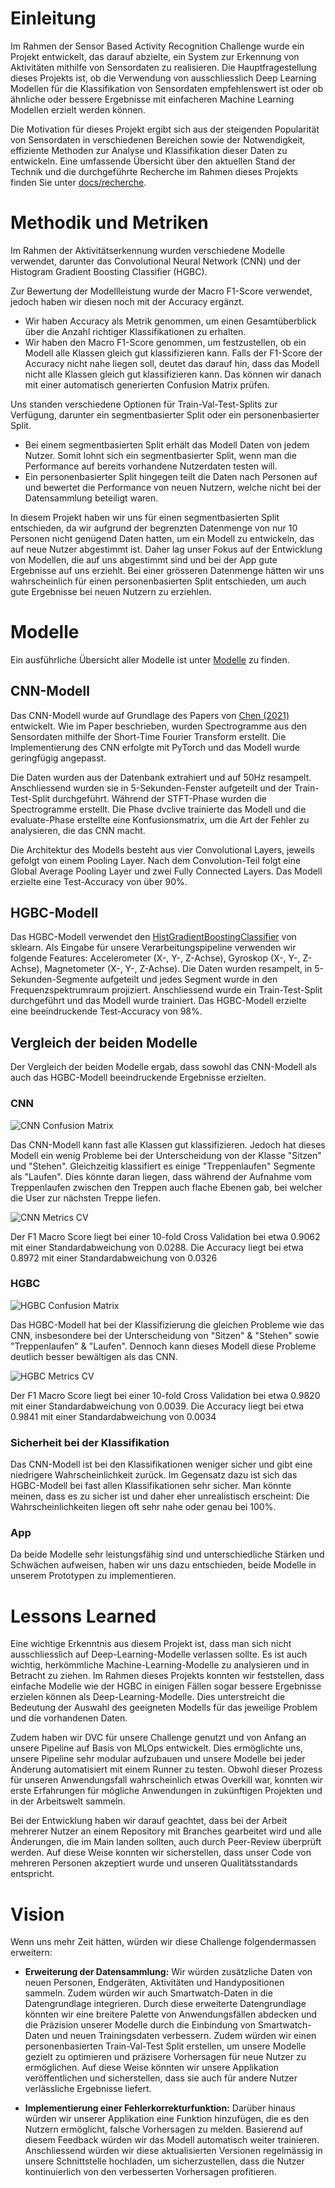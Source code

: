 # Einleitung

Im Rahmen der Sensor Based Activity Recognition Challenge wurde ein Projekt entwickelt, das darauf abzielte, ein System zur Erkennung von Aktivitäten mithilfe von Sensordaten zu realisieren. Die Hauptfragestellung dieses Projekts ist, ob die Verwendung von ausschliesslich Deep Learning Modellen für die Klassifikation von Sensordaten empfehlenswert ist oder ob ähnliche oder bessere Ergebnisse mit einfacheren Machine Learning Modellen erzielt werden können.

Die Motivation für dieses Projekt ergibt sich aus der steigenden Popularität von Sensordaten in verschiedenen Bereichen sowie der Notwendigkeit, effiziente Methoden zur Analyse und Klassifikation dieser Daten zu entwickeln. Eine umfassende Übersicht über den aktuellen Stand der Technik und die durchgeführte Recherche im Rahmen dieses Projekts finden Sie unter [docs/recherche](https://github.com/Sensor-Based-Activity-Recognition/docs/blob/main/recherche/README.md).

# Methodik und Metriken

Im Rahmen der Aktivitätserkennung wurden verschiedene Modelle verwendet, darunter das Convolutional Neural Network (CNN) und der Histogram Gradient Boosting Classifier (HGBC).

Zur Bewertung der Modellleistung wurde der Macro F1-Score verwendet, jedoch haben wir diesen noch mit der Accuracy ergänzt. 
- Wir haben Accuracy als Metrik genommen, um einen Gesamtüberblick über die Anzahl richtiger Klassifikationen zu erhalten. 
- Wir haben den Macro F1-Score genommen, um festzustellen, ob ein Modell alle Klassen gleich gut klassifizieren kann. Falls der F1-Score der Accuracy nicht nahe liegen soll, deutet das darauf hin, dass das Modell nicht alle Klassen gleich gut klassifizieren kann. Das können wir danach mit einer automatisch generierten Confusion Matrix prüfen.

Uns standen verschiedene Optionen für Train-Val-Test-Splits zur Verfügung, darunter ein segmentbasierter Split oder ein personenbasierter Split.
- Bei einem segmentbasierten Split erhält das Modell Daten von jedem Nutzer. Somit lohnt sich ein segmentbasierter Split, wenn man die Performance auf bereits vorhandene Nutzerdaten testen will. 
- Ein personenbasierter Split hingegen teilt die Daten nach Personen auf und bewertet die Performance von neuen Nutzern, welche nicht bei der Datensammlung beteiligt waren. 

In diesem Projekt haben wir uns für einen segmentbasierten Split entschieden, da wir aufgrund der begrenzten Datenmenge von nur 10 Personen nicht genügend Daten hatten, um ein Modell zu entwickeln, das auf neue Nutzer abgestimmt ist. Daher lag unser Fokus auf der Entwicklung von Modellen, die auf uns abgestimmt sind und bei der App gute Ergebnisse auf uns erziehlt. Bei einer grösseren Datenmenge hätten wir uns wahrscheinlich für einen personenbasierten Split entschieden, um auch gute Ergebnisse bei neuen Nutzern zu erziehlen.

# Modelle

Ein ausführliche Übersicht aller Modelle ist unter [Modelle](https://github.com/Sensor-Based-Activity-Recognition/docs/blob/main/Modelle.md) zu finden.

## CNN-Modell

Das CNN-Modell wurde auf Grundlage des Papers von [Chen (2021)](https://github.com/Sensor-Based-Activity-Recognition/docs/blob/adaboost-docs/recherche/Chen_2021.md) entwickelt. Wie im Paper beschrieben, wurden Spectrogramme aus den Sensordaten mithilfe der Short-Time Fourier Transform erstellt. Die Implementierung des CNN erfolgte mit PyTorch und das Modell wurde geringfügig angepasst.

Die Daten wurden aus der Datenbank extrahiert und auf 50Hz resampelt. Anschliessend wurden sie in 5-Sekunden-Fenster aufgeteilt und der Train-Test-Split durchgeführt. Während der STFT-Phase wurden die Spectrogramme erstellt. Die Phase dvclive trainierte das Modell und die evaluate-Phase erstellte eine Konfusionsmatrix, um die Art der Fehler zu analysieren, die das CNN macht.

Die Architektur des Modells besteht aus vier Convolutional Layers, jeweils gefolgt von einem Pooling Layer. Nach dem Convolution-Teil folgt eine Global Average Pooling Layer und zwei Fully Connected Layers. Das Modell erzielte eine Test-Accuracy von über 90%.

## HGBC-Modell

Das HGBC-Modell verwendet den [HistGradientBoostingClassifier](https://scikit-learn.org/stable/modules/generated/sklearn.ensemble.HistGradientBoostingClassifier.html) von sklearn. Als Eingabe für unsere Verarbeitungspipeline verwenden wir folgende Features: Accelerometer (X-, Y-, Z-Achse), Gyroskop (X-, Y-, Z-Achse), Magnetometer (X-, Y-, Z-Achse). Die Daten wurden resampelt, in 5-Sekunden-Segmente aufgeteilt und jedes Segment wurde in den Frequenzspektrumraum projiziert. Anschliessend wurde ein Train-Test-Split durchgeführt und das Modell wurde trainiert. Das HGBC-Modell erzielte eine beeindruckende Test-Accuracy von 98%.

## Vergleich der beiden Modelle

Der Vergleich der beiden Modelle ergab, dass sowohl das CNN-Modell als auch das HGBC-Modell beeindruckende Ergebnisse erzielten.

### CNN
![CNN Confusion Matrix](https://camo.githubusercontent.com/950d1d27d04bb036fe6c75a19a0ba25f7d33c515742af690c83350300f13cf2a/68747470733a2f2f61737365742e636d6c2e6465762f333130666232643939393662656562393439653034633438343962646461656466653361376662333f636d6c3d706e672663616368652d6279706173733d31663538623465622d383135662d343132352d613032622d303364643266666536306131)

Das CNN-Modell kann fast alle Klassen gut klassifizieren. Jedoch hat dieses Modell ein wenig Probleme bei der Unterscheidung von der Klasse "Sitzen" und "Stehen". Gleichzeitig klassifiert es einige "Treppenlaufen" Segmente als "Laufen". Dies könnte daran liegen, dass während der Aufnahme vom Treppenlaufen zwischen den Treppen auch flache Ebenen gab, bei welcher die User zur nächsten Treppe liefen.

![CNN Metrics CV](https://camo.githubusercontent.com/07f48e25532dea024c6c2981f1cfb44dde1b95cd24f927b5d73d3b085382d01e/68747470733a2f2f61737365742e636d6c2e6465762f313833383833626537306131373639666163363238373836336536646334386337383031353534303f636d6c3d706e672663616368652d6279706173733d35366265313166622d616537622d346435612d626263332d353232626532303433316562)

Der F1 Macro Score liegt bei einer 10-fold Cross Validation bei etwa 0.9062 mit einer Standardabweichung von 0.0288. Die Accuracy liegt bei etwa 0.8972 mit einer Standardabweichung von 0.0326

### HGBC
![HGBC Confusion Matrix](https://camo.githubusercontent.com/5d23ce9145ef32a020e2a129834f2d8530ca06d4f96f491ccd97215ae817e3bf/68747470733a2f2f61737365742e636d6c2e6465762f393066306538363239353166663366616330666630373136653330376339376261616262353339373f636d6c3d706e672663616368652d6279706173733d30663738363036642d396431352d343465352d393537332d393538376661623936313438)

Das HGBC-Modell hat bei der Klassifizierung die gleichen Probleme wie das CNN, insbesondere bei der Unterscheidung von "Sitzen" & "Stehen" sowie "Treppenlaufen" & "Laufen". Dennoch kann dieses Modell diese Probleme deutlich besser bewältigen als das CNN.

![HGBC Metrics CV](https://camo.githubusercontent.com/71ddbcafd2baa820395cb364da0ab2bb17d83dbcee6cedcabfeab0310ebf47b9/68747470733a2f2f61737365742e636d6c2e6465762f346138303764643765323061633336353636333132353133323464666263643963373562323438333f636d6c3d706e672663616368652d6279706173733d65666531616563372d376634372d346163392d616435392d393632383335383230323561)

Der F1 Macro Score liegt bei einer 10-fold Cross Validation bei etwa 0.9820 mit einer Standardabweichung von 0.0039. Die Accuracy liegt bei etwa 0.9841 mit einer Standardabweichung von 0.0034

### Sicherheit bei der Klassifikation
Das CNN-Modell ist bei den Klassifikationen weniger sicher und gibt eine niedrigere Wahrscheinlichkeit zurück. Im Gegensatz dazu ist sich das HGBC-Modell bei fast allen Klassifikationen sehr sicher. Man könnte meinen, dass es zu sicher ist und daher eher unrealistisch erscheint: Die Wahrscheinlichkeiten liegen oft sehr nahe oder genau bei 100%.

### App
Da beide Modelle sehr leistungsfähig sind und unterschiedliche Stärken und Schwächen aufweisen, haben wir uns dazu entschieden, beide Modelle in unserem Prototypen zu implementieren.

# Lessons Learned

Eine wichtige Erkenntnis aus diesem Projekt ist, dass man sich nicht ausschliesslich auf Deep-Learning-Modelle verlassen sollte. Es ist auch wichtig, herkömmliche Machine-Learning-Modelle zu analysieren und in Betracht zu ziehen. Im Rahmen dieses Projekts konnten wir feststellen, dass einfache Modelle wie der HGBC in einigen Fällen sogar bessere Ergebnisse erzielen können als Deep-Learning-Modelle. Dies unterstreicht die Bedeutung der Auswahl des geeigneten Modells für das jeweilige Problem und die vorhandenen Daten.

Zudem haben wir DVC für unsere Challenge genutzt und von Anfang an unsere Pipeline auf Basis von MLOps entwickelt. Dies ermöglichte uns, unsere Pipeline sehr modular aufzubauen und unsere Modelle bei jeder Änderung automatisiert mit einem Runner zu testen. Obwohl dieser Prozess für unseren Anwendungsfall wahrscheinlich etwas Overkill war, konnten wir erste Erfahrungen für mögliche Anwendungen in zukünftigen Projekten und in der Arbeitswelt sammeln.

Bei der Entwicklung haben wir darauf geachtet, dass bei der Arbeit mehrerer Nutzer an einem Repository mit Branches gearbeitet wird und alle Änderungen, die im Main landen sollten, auch durch Peer-Review überprüft werden. Auf diese Weise konnten wir sicherstellen, dass unser Code von mehreren Personen akzeptiert wurde und unseren Qualitätsstandards entspricht.

# Vision

Wenn uns mehr Zeit hätten, würden wir diese Challenge folgendermassen erweitern:

- **Erweiterung der Datensammlung:** Wir würden zusätzliche Daten von neuen Personen, Endgeräten, Aktivitäten und Handypositionen sammeln. Zudem würden wir auch Smartwatch-Daten in die Datengrundlage integrieren. Durch diese erweiterte Datengrundlage könnten wir eine breitere Palette von Anwendungsfällen abdecken und die Präzision unserer Modelle durch die Einbindung von Smartwatch-Daten und neuen Trainingsdaten verbessern. Zudem würden wir einen personenbasierten Train-Val-Test Split erstellen, um unsere Modelle gezielt zu optimieren und präzisere Vorhersagen für neue Nutzer zu ermöglichen. Auf diese Weise könnten wir unsere Applikation veröffentlichen und sicherstellen, dass sie auch für andere Nutzer verlässliche Ergebnisse liefert.

- **Implementierung einer Fehlerkorrekturfunktion:** Darüber hinaus würden wir unserer Applikation eine Funktion hinzufügen, die es den Nutzern ermöglicht, falsche Vorhersagen zu melden. Basierend auf diesem Feedback würden wir das Modell automatisch weiter trainieren. Anschliessend würden wir diese aktualisierten Versionen regelmässig in unsere Schnittstelle hochladen, um sicherzustellen, dass die Nutzer kontinuierlich von den verbesserten Vorhersagen profitieren.
